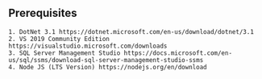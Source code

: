 ## Prerequisites

	1. DotNet 3.1 https://dotnet.microsoft.com/en-us/download/dotnet/3.1
	2. VS 2019 Community Edition https://visualstudio.microsoft.com/downloads
	3. SQL Server Management Studio https://docs.microsoft.com/en-us/sql/ssms/download-sql-server-management-studio-ssms
	4. Node JS (LTS Version) https://nodejs.org/en/download
